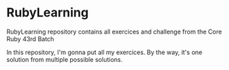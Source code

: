 RubyLearning
============

RubyLearning repository contains all exercices and challenge from the Core Ruby 43rd Batch

In this repository, I'm gonna put all my exercices. 
By the way, it's one solution from multiple possible solutions. 

